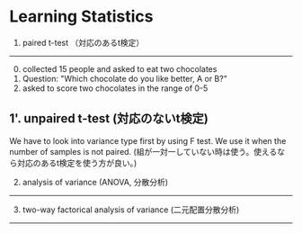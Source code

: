 Learning Statistics
===================

1. paired t-test （対応のあるt検定）
-----------------------------------
0. collected 15 people and asked to eat two chocolates
1. Question: "Which chocolate do you like better, A or B?"
2. asked to score two chocolates in the range of 0-5

1'. unpaired t-test (対応のないt検定)
-------------------------------------
We have to look into variance type first by using F test.
We use it when the number of samples is not paired. (組が一対一していない時は使う。使えるなら対応のあるt検定を使う方が良い。)


2. analysis of variance (ANOVA, 分散分析)
-----------------------------------------


3. two-way factorical analysis of variance (二元配置分散分析)
-------------------------------------------------------------
